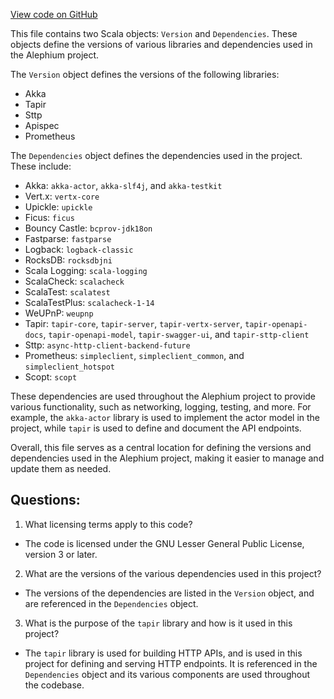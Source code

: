 [View code on GitHub](https://github.com/alephium/alephium/project/Dependencies.scala)

This file contains two Scala objects: `Version` and `Dependencies`. These objects define the versions of various libraries and dependencies used in the Alephium project. 

The `Version` object defines the versions of the following libraries: 
- Akka
- Tapir
- Sttp
- Apispec
- Prometheus

The `Dependencies` object defines the dependencies used in the project. These include:
- Akka: `akka-actor`, `akka-slf4j`, and `akka-testkit`
- Vert.x: `vertx-core`
- Upickle: `upickle`
- Ficus: `ficus`
- Bouncy Castle: `bcprov-jdk18on`
- Fastparse: `fastparse`
- Logback: `logback-classic`
- RocksDB: `rocksdbjni`
- Scala Logging: `scala-logging`
- ScalaCheck: `scalacheck`
- ScalaTest: `scalatest`
- ScalaTestPlus: `scalacheck-1-14`
- WeUPnP: `weupnp`
- Tapir: `tapir-core`, `tapir-server`, `tapir-vertx-server`, `tapir-openapi-docs`, `tapir-openapi-model`, `tapir-swagger-ui`, and `tapir-sttp-client`
- Sttp: `async-http-client-backend-future`
- Prometheus: `simpleclient`, `simpleclient_common`, and `simpleclient_hotspot`
- Scopt: `scopt`

These dependencies are used throughout the Alephium project to provide various functionality, such as networking, logging, testing, and more. For example, the `akka-actor` library is used to implement the actor model in the project, while `tapir` is used to define and document the API endpoints. 

Overall, this file serves as a central location for defining the versions and dependencies used in the Alephium project, making it easier to manage and update them as needed.
## Questions: 
 1. What licensing terms apply to this code?
- The code is licensed under the GNU Lesser General Public License, version 3 or later.

2. What are the versions of the various dependencies used in this project?
- The versions of the dependencies are listed in the `Version` object, and are referenced in the `Dependencies` object.

3. What is the purpose of the `tapir` library and how is it used in this project?
- The `tapir` library is used for building HTTP APIs, and is used in this project for defining and serving HTTP endpoints. It is referenced in the `Dependencies` object and its various components are used throughout the codebase.